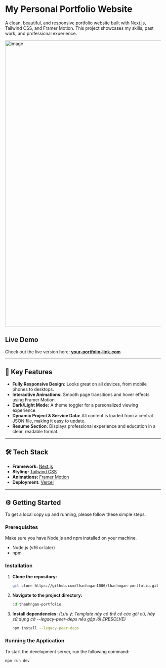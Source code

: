 # My Personal Portfolio Website

A clean, beautiful, and responsive portfolio website built with Next.js, Tailwind CSS, and Framer Motion. This project showcases my skills, past work, and professional experience.

<img width="1678" height="925" alt="image" src="https://github.com/user-attachments/assets/8e078717-4bc2-4374-9396-3b3a596c1a82" />



## Live Demo

Check out the live version here: **[your-portfolio-link.com](https://thanhngan-portfolio.vercel.app/)**

---

## 🚀 Key Features

- **Fully Responsive Design:** Looks great on all devices, from mobile phones to desktops.
- **Interactive Animations:** Smooth page transitions and hover effects using Framer Motion.
- **Dark/Light Mode:** A theme toggler for a personalized viewing experience.
- **Dynamic Project & Service Data:** All content is loaded from a central JSON file, making it easy to update.
- **Resume Section:** Displays professional experience and education in a clear, readable format.

---

## 🛠️ Tech Stack

- **Framework:** [Next.js](https://nextjs.org/)
- **Styling:** [Tailwind CSS](https://tailwindcss.com/)
- **Animations:** [Framer Motion](https://www.framer.com/motion/)
- **Deployment:** [Vercel](https://vercel.com/)

---

## ⚙️ Getting Started

To get a local copy up and running, please follow these simple steps.

### Prerequisites

Make sure you have Node.js and npm installed on your machine.

- Node.js (v16 or later)
- npm

### Installation

1.  **Clone the repository:**
    ```bash
    git clone https://github.com/thanhngan1006/thanhngan-portfolio.git
    ```
2.  **Navigate to the project directory:**
    ```bash
    cd thanhngan-portfolio
    ```
3.  **Install dependencies:**
    _(Lưu ý: Template này có thể có các gói cũ, hãy sử dụng cờ --legacy-peer-deps nếu gặp lỗi ERESOLVE)_
    ```bash
    npm install --legacy-peer-deps
    ```

### Running the Application

To start the development server, run the following command:

```bash
npm run dev
```
